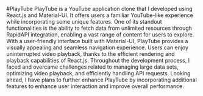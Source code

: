 #PlayTube
PlayTube is a YouTube application clone that I developed using React.js and Material-UI. It offers users a familiar YouTube-like experience while incorporating some unique features.
One of its standout functionalities is the ability to fetch data from unlimited resources through RapidAPI integration, enabling a vast range of content for users to explore. 
With a user-friendly interface built with Material-UI, PlayTube provides a visually appealing and seamless navigation experience. Users can enjoy uninterrupted video playback, thanks to the efficient rendering and playback capabilities of React.js.
Throughout the development process, I faced and overcame challenges related to managing large data sets, optimizing video playback, and efficiently handling API requests. Looking ahead, I have plans to further enhance PlayTube by incorporating additional features to enhance user interaction and improve overall performance.
